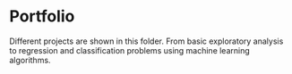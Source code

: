 # Portfolio

Different projects are shown in this folder. From  basic exploratory analysis to regression and classification problems using machine learning algorithms. 
